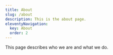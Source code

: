 ```yaml
---
title: About
slug: /about
description: This is the about page.
eleventyNavigation:
  key: About
  order: 2
---
```

This page describes who we are and what we do.
